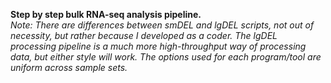 **Step by step bulk RNA-seq analysis pipeline.** \
*Note: There are differences between smDEL and lgDEL scripts, not out of necessity, but rather because I developed as a coder. The lgDEL processing pipeline is a much more high-throughput way of processing data, but either style will work. The options used for each program/tool are uniform across sample sets.*
